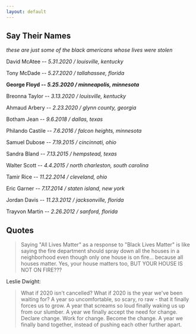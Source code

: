 ```yaml
---
layout: default
---
```


## Say Their Names

_these are just some of the black americans whose lives were stolen_

David McAtee -- _5.31.2020 / louisville, kentucky_

Tony McDade -- _5.27.2020 / tallahassee, florida_

**George Floyd -- _5.25.2020 / minneapolis, minnesota_**

Breonna Taylor -- _3.13.2020 / louisville, kentucky_

Ahmaud Arbery -- _2.23.2020 / glynn county, georgia_

Botham Jean -- _9.6.2018 / dallas, texas_

Philando Castile -- _7.6.2016 / falcon heights, minnesota_

Samuel Dubose -- _7.19.2015 / cincinnati, ohio_

Sandra Bland -- _7.13.2015 / hempstead, texas_

Walter Scott -- _4.4.2015 / north charleston, south carolina_

Tamir Rice -- _11.22.2014 / cleveland, ohio_

Eric Garner -- _7.17.2014 / staten island, new york_

Jordan Davis -- _11.23.2012 / jacksonville, florida_

Trayvon Martin -- _2.26.2012 / sanford, florida_

## Quotes

> Saying "All Lives Matter" as a response to "Black Lives Matter" is like saying the fire department should spray down all the houses in a neighborhood even though only one house is on fire... because all houses matter. Yes, your house matters too, BUT YOUR HOUSE IS NOT ON FIRE???

Leslie Dwight:
> What if 2020 isn't cancelled? What if 2020 is the year we've been waiting for? A year so uncomfortable, so scary, ro raw - that it finally forces us to grow. A year that screams so loud finally waking us up from our slumber. 
> A year we finally accept the need for change. Declare change. Work for change. Become the change. A year we finally band together, instead of pushing each other further apart.

